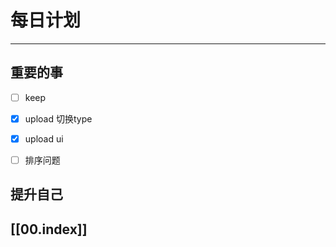 
# 每日计划
---
## 重要的事

- [ ]  keep
- [x]  upload 切换type
- [x]  upload ui
- [ ] 排序问题



## 提升自己

  



## [[00.index]]










